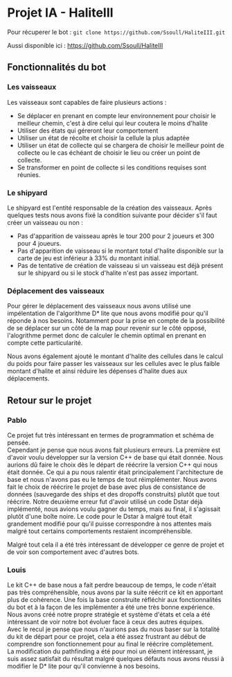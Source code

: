 # Projet IA - HaliteIII

Pour récuperer le bot : `git clone https://github.com/Ssoull/HaliteIII.git` 

Aussi disponible ici : https://github.com/Ssoull/HaliteIII 

## Fonctionnalités du bot

### Les vaisseaux

Les vaisseaux sont capables de faire plusieurs actions :
- Se déplacer en prenant en compte leur environnement pour choisir le meilleur chemin, c'est à dire celui qui leur coutera le moins d'halite
- Utiliser des états qui géreront leur comportement
- Utiliser un état de récolte et choisir la cellule la plus adaptée 
- Utiliser un état de collecte qui se chargera de choisir le meilleur point de collecte ou le cas échéant de choisir le lieu ou créer un point de collecte.
- Se transformer en point de collecte si les conditions requises sont réunies.

### Le shipyard

Le shipyard est l'entité responsable de la création des vaisseaux. Après quelques tests nous avons fixé la condition suivante pour décider s'il faut créer un vaisseau ou non : 
- Pas d'apparition de vaisseau après le tour 200 pour 2 joueurs et 300 pour 4 joueurs.
- Pas d'apparition de vaisseau si le montant total d'halite disponible sur la carte de jeu est inférieur à 33% du montant initial.
- Pas de tentative de création de vaisseau si un vaisseau est déjà présent sur le shipyard ou si le stock d'halite n'est pas assez important.

### Déplacement des vaisseaux

Pour gérer le déplacement des vaisseaux nous avons utilisé une impélentation de l'algorithme D* lite que nous avons modifié pour qu'il réponde à nos besoins. Notamment pour la prise en compte de la possibilité de se déplacer sur un côté de la map pour revenir sur le côté opposé, l'alogrithme permet donc de calculer le chemin optimal en prenant en compte cette particularité.  

Nous avons également ajouté le montant d'halite des cellules dans le calcul du poids pour faire passer les vaisseaux sur les cellules avec le plus faible montant d'halite et ainsi réduire les dépenses d'halite dues aux déplacements.

## Retour sur le projet

### Pablo

Ce projet fut très intéressant en termes de programmation et schéma de pensée.  
Cependant je pense que nous avons fait plusieurs erreurs.
La première est d'avoir voulu développer sur la version C++ de base qui était donnée.
Nous aurions dû faire le choix dès le départ de réécrire la version C++ qui nous était donnée.
Ce qui a pu nous ralentir était principalement l'architecture de base et nous n'avons pas eu le temps de tout réimplémenter.
Nous avons fait le choix de réécrire le projet de base avec plus de consistance de données (sauvegarde des ships et des dropoffs construits) plutôt que tout réécrire.
Notre deuxième erreur fut d'avoir utilisé un code Dstar déjà implémenté, nous avions voulu gagner du temps, mais au final, il s'agissait plutôt d'une boîte noire.
Le code pour le Dstar à malgré tout était grandement modifié pour qu'il puisse correspondre à nos attentes mais malgré tout certains comportements restaient incompréhensible.

Malgré tout cela il a été très intéressant de développer ce genre de projet et de voir son comportement avec d'autres bots.

### Louis

Le kit C++ de base nous a fait perdre beaucoup de temps, le code n'était pas très compréhensible, nous avons par la suite réécrit ce kit en apportant plus de cohérence. Une fois la base construite réfléchir aux fonctionnalités du bot et à la façon de les implémenter a été une très bonne expérience.  
Nous avons créé notre propre stratégie et système d'états et cela a été intéressant de voir notre bot évoluer face à ceux des autres équipes.  
Avec le recul je pense que nous n'aurions pas du nous baser sur la totalité du kit de départ pour ce projet, cela a été assez frustrant au début de comprendre son fonctionnement pour au final le réécrire complètement.  
La modification du pathfinding a été pour moi un élément intéressant, je suis assez satisfait du résultat malgré quelques défauts nous avons réussi à modifier le D* lite pour qu'il convienne à nos besoins.